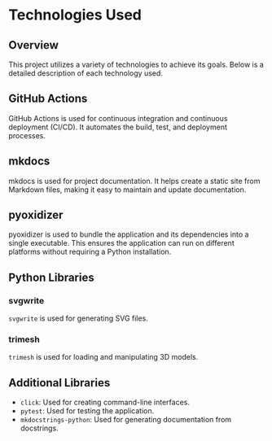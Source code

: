 # Technologies Used

## Overview

This project utilizes a variety of technologies to achieve its goals. Below is a detailed description of each technology
used.

## GitHub Actions

GitHub Actions is used for continuous integration and continuous deployment (CI/CD). It automates the build, test, and
deployment processes.

## mkdocs

mkdocs is used for project documentation. It helps create a static site from Markdown files, making it easy to maintain
and update documentation.

## pyoxidizer

pyoxidizer is used to bundle the application and its dependencies into a single executable. This ensures the application
can run on different platforms without requiring a Python installation.

## Python Libraries

### svgwrite

`svgwrite` is used for generating SVG files.

### trimesh

`trimesh` is used for loading and manipulating 3D models.

## Additional Libraries

- `click`: Used for creating command-line interfaces.
- `pytest`: Used for testing the application.
- `mkdocstrings-python`: Used for generating documentation from docstrings.